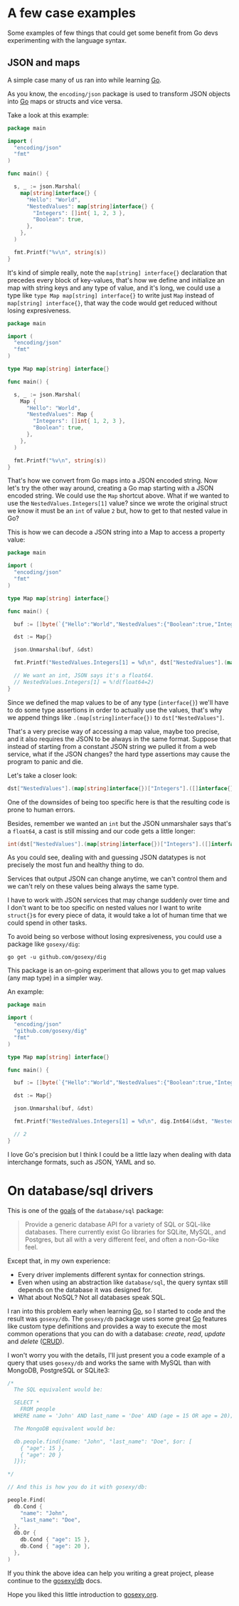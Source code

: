 # A few case examples

Some examples of few things that could get some benefit from Go devs
experimenting with the language syntax.

## JSON and maps

A simple case many of us ran into while learning [Go][1].

As you know, the `encoding/json` package is used to transform JSON objects into
[Go][1] maps or structs and vice versa.

Take a look at this example:

```go
package main

import (
  "encoding/json"
  "fmt"
)

func main() {

  s, _ := json.Marshal(
    map[string]interface{} {
      "Hello": "World",
      "NestedValues": map[string]interface{} {
        "Integers": []int{ 1, 2, 3 },
        "Boolean": true,
      },
    },
  )

  fmt.Printf("%v\n", string(s))
}
```

It's kind of simple really, note the `map[string] interface{}` declaration
that precedes every block of key-values, that's how we define and initialize
an map with string keys and any type of value, and it's long, we could use a
type like `type Map map[string] interface{}` to write just `Map` instead of
`map[string] interface{}`, that way the code would get reduced without losing
expresiveness.

```go
package main

import (
  "encoding/json"
  "fmt"
)

type Map map[string] interface{}

func main() {

  s, _ := json.Marshal(
    Map {
      "Hello": "World",
      "NestedValues": Map {
        "Integers": []int{ 1, 2, 3 },
        "Boolean": true,
      },
    },
  )

  fmt.Printf("%v\n", string(s))
}
```

That's how we convert from Go maps into a JSON encoded string. Now let's try
the other way around, creating a Go map starting with a JSON encoded string. We
could use the `Map` shortcut above. What if we wanted to use the
`NestedValues.Integers[1]` value? since we wrote the original struct we know
it must be an `int` of value `2` but, how to get to that nested value in Go?

This is how we can decode a JSON string into a Map to access a property value:

```go
package main

import (
  "encoding/json"
  "fmt"
)

type Map map[string] interface{}

func main() {

  buf := []byte(`{"Hello":"World","NestedValues":{"Boolean":true,"Integers":[1,2,3]}}`)

  dst := Map{}

  json.Unmarshal(buf, &dst)

  fmt.Printf("NestedValues.Integers[1] = %d\n", dst["NestedValues"].(map[string]interface{})["Integers"].([]interface{})[1].(float64))

  // We want an int, JSON says it's a float64.
  // NestedValues.Integers[1] = %!d(float64=2)
}
```

Since we defined the map values to be of any type (`interface{}`) we'll have to
do some type assertions in order to actually use the values, that's why we
append things like `.(map[string]interface{})` to `dst["NestedValues"]`.

That's a very precise way of accessing a map value, maybe too precise, and it
also requires the JSON to be always in the same format. Suppose that instead of
starting from a constant JSON string we pulled it from a web service, what if
the JSON changes? the hard type assertions may cause the program to panic and
die.

Let's take a closer look:

```go
dst["NestedValues"].(map[string]interface{})["Integers"].([]interface{})[1].(float64)
```

One of the downsides of being too specific here is that the resulting code is
prone to human errors.

Besides, remember we wanted an `int` but the JSON unmarshaler says that's a
`float64`, a cast is still missing and our code gets a little longer:

```go
int(dst["NestedValues"].(map[string]interface{})["Integers"].([]interface{})[1].(float64))
```

As you could see, dealing with and guessing JSON datatypes is not precisely
the most fun and healthy thing to do.

Services that output JSON can change anytime, we can't control them and we can't rely on
these values being always the same type.

I have to work with JSON services that may change suddenly over time and I don't
want to be too specific on nested values nor I want to write `struct{}`s for
every piece of data, it would take a lot of human time that we could spend in
other tasks.

To avoid being so verbose without losing expresiveness, you could use a package
like `gosexy/dig`:

```
go get -u github.com/gosexy/dig
```

This package is an on-going experiment that allows you to get map values (any
map type) in a simpler way.

An example:

```go
package main

import (
  "encoding/json"
  "github.com/gosexy/dig"
  "fmt"
)

type Map map[string] interface{}

func main() {

  buf := []byte(`{"Hello":"World","NestedValues":{"Boolean":true,"Integers":[1,2,3]}}`)

  dst := Map{}

  json.Unmarshal(buf, &dst)

  fmt.Printf("NestedValues.Integers[1] = %d\n", dig.Int64(&dst, "NestedValues", "Integers", 1))

  // 2
}
```

I love Go's precision but I think I could be a little lazy when dealing with
data interchange formats, such as JSON, YAML and so.

# On database/sql drivers

This is one of the [goals](http://golang.org/src/pkg/database/sql/doc.txt) of
the `database/sql` package:

> Provide a generic database API for a variety of SQL or SQL-like
> databases.  There currently exist Go libraries for SQLite, MySQL,
> and Postgres, but all with a very different feel, and often
> a non-Go-like feel.

Except that, in my own experience:

* Every driver implements different syntax for connection strings.
* Even when using an abstraction like `database/sql`, the query syntax still
depends on the database it was designed for.
* What about NoSQL? Not all databases speak SQL.

I ran into this problem early when learning [Go][1], so I started to code and
the result was `gosexy/db`. The `gosexy/db` package uses some great [Go][1]
features like custom type definitions and provides a way to execute the most
common operations that you can do with a database: *create*, *read*, *update*
and *delete* ([CRUD][2]).

I won't worry you with the details, I'll just present you a code example of a
query that uses `gosexy/db` and works the same with MySQL than with MongoDB,
PostgreSQL or SQLite3:

```go
/*
  The SQL equivalent would be:

  SELECT *
    FROM people
  WHERE name = 'John' AND last_name = 'Doe' AND (age = 15 OR age = 20);

  The MongoDB equivalent would be:

  db.people.find({name: "John", "last_name": "Doe", $or: [
    { "age": 15 },
    { "age": 20 }
  ]});

*/

// And this is how you do it with gosexy/db:

people.Find(
  db.Cond {
    "name": "John",
    "last_name": "Doe",
  },
  db.Or {
    db.Cond { "age": 15 },
    db.Cond { "age": 20 },
  },
)
```

If you think the above idea can help you writing a great project, please
continue to the [gosexy/db](/db) docs.

Hope you liked this little introduction to [gosexy.org][3].

[1]: http://golang.org
[2]: http://en.wikipedia.org/wiki/Create,_read,_update_and_delete
[3]: http://gosexy.org
